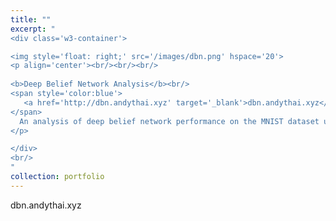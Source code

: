 ```yaml
---
title: ""
excerpt: "
<div class='w3-container'>

<img style='float: right;' src='/images/dbn.png' hspace='20'>
<p align='center'><br/><br/><br/>
   
<b>Deep Belief Network Analysis</b><br/>
<span style='color:blue'>
   <a href='http://dbn.andythai.xyz' target='_blank'>dbn.andythai.xyz</a><br/>
</span>
  An analysis of deep belief network performance on the MNIST dataset using different parameters.
</p>

</div>
<br/>
"
collection: portfolio
---
```


dbn.andythai.xyz
